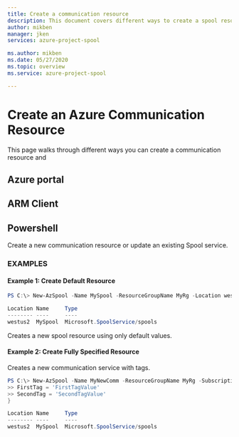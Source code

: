 ```yaml
---
title: Create a communication resource
description: This document covers different ways to create a spool resource.
author: mikben    
manager: jken
services: azure-project-spool

ms.author: mikben
ms.date: 05/27/2020
ms.topic: overview
ms.service: azure-project-spool

---
```


# Create an Azure Communication Resource
This page walks through different ways you can create a communication resource and 

## Azure portal



## ARM Client



## Powershell

Create a new communication resource or update an existing Spool service.

### EXAMPLES

#### Example 1: Create Default Resource
```powershell
PS C:\> New-AzSpool -Name MySpool -ResourceGroupName MyRg -Location westus2

Location Name     Type
-------- ----     ----
westus2  MySpool  Microsoft.SpoolService/spools
```

Creates a new spool resource using only default values.

#### Example 2: Create Fully Specified Resource
Creates a new communication service with tags.

```powershell
PS C:\> New-AzSpool -Name MyNewComm -ResourceGroupName MyRg -SubscriptionId 00000000-0000-0000-0000-000000000000 -Location westus2 -Tag @{
>> FirstTag = 'FirstTagValue'
>> SecondTag = 'SecondTagValue'
}

Location Name     Type
-------- ----     ----
westus2  MySpool  Microsoft.SpoolService/spools
```





